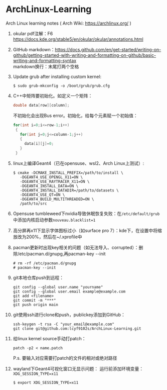 # ArchLinux-Learning
Arch Linux learning notes ( Arch Wiki: https://archlinux.org/ )

1. okular pdf注解：F6 https://docs.kde.org/stable5/en/okular/okular/annotations.html

2. GitHub markdown：https://docs.github.com/en/get-started/writing-on-github/getting-started-with-writing-and-formatting-on-github/basic-writing-and-formatting-syntax  
   markdown换行：末尾打两个空格

3. Update grub after installing custom kernel:
   ```
   $ sudo grub-mkconfig -o /boot/grub/grub.cfg
   ```

4. C++中矩阵要初始化。如定义一个矩阵：
   ```c++
   double data[row][column];
   ```
   不初始化会出现Bus error。初始化，给每个元素赋一个初始值：
   ```c++
   for(int i=0;i<=row-1;i++)
    {
      for(int j=0;j<=column-1;j++)
      {
        data[i][j]=0;
      }
    }
   ```

5. linux上编译Geant4（已在opensuse、wsl2、Arch Linux上测试）:
   ```
   $ cmake -DCMAKE_INSTALL_PREFIX=/path/to/install \
      -DGEANT4_USE_OPENGL_X11=ON \
      -DGEANT4_USE_RAYTRACER_X11=ON \
      -DGEANT4_INSTALL_DATA=ON \
      -DGEANT4_INSTALL_DATADIR=/path/to/datasets \
      -DGEANT4_USE_QT=ON \
      -DGEANT4_BUILD_MULTITHREADED=ON \
      /path/to/src
   ```

6. Opensuse tumbleweed下nvidia导致休眠恢复失败：在`/etc/default/grub`中添加内核启动参数`nouveau.blacklist=1`

7. 高分屏再x11下显示字体图标过小（如surface pro 7）：kde下，在设置中将缩放改为200%，然后在~/.xprofile中

8. pacman更新时出现key相关的问题（如无法导入、corrupted）：删除/etc/pacman.d/gnupg,再pacman-key --init
   ```
   # rm -rf /etc/pacman.d/gnupg
   # pacman-key --init
   ```

9. git本地仓库push到远程：
   ```
   git config --global user.name "yourname"
   git config --global user.email example@example.com
   git add <filename>
   git commit -m "***"
   git push origin main
   ```

10. git使用ssh进行clone和push，publickey添加到GitHub：
    ```
    ssh-keygen -t rsa -C "your_email@example.com"
    git clone git@github.com:lcyf9102s/ArchLinux-Learning.git
    ```

11. 给linux kernel source手动打patch：
    ```
    patch -p2 < name.patch
    ```
    P.s. 要输入对应需要打patch的文件的相对或绝对路径
12. wayland下Geant4可视化窗口无显示问题：
    运行前添加环境变量：`XDG_SESSION_TYPE=x11`
    ```
    $ export XDG_SESSION_TYPE=x11
    ```
   
   
